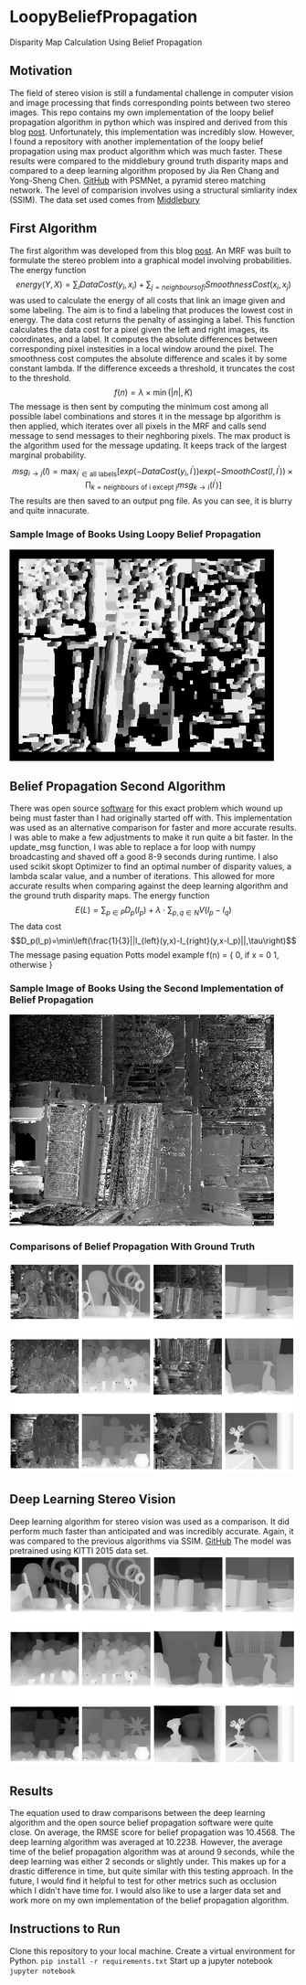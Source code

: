 # LoopyBeliefPropagation
Disparity Map Calculation Using Belief Propagation
## Motivation
The field of stereo vision is still a fundamental challenge in computer vision and image processing that finds corresponding points between two stereo images. This repo contains my own implementation of the loopy belief propagation algorithm in python which was inspired and derived from this blog [post](https://nghiaho.com/?page_id=1366). Unfortunately, this implementation was incredibly slow. However, I found a repository with another implementation of the loopy belief propagation using max product algorithm which was much faster. These results were compared to the middlebury ground truth disparity maps and compared to a deep learning algorithm proposed by Jia Ren Chang and Yong-Sheng Chen. [GitHub](https://github.com/JiaRenChang/PSMNet/tree/master) with PSMNet, a pyramid stereo matching network. The level of comparision involves using a structural simliarity index (SSIM). The data set used comes from [Middlebury](https://vision.middlebury.edu/stereo/data/scenes2005/)
## First Algorithm
The first algorithm was developed from this blog [post](https://nghiaho.com/?page_id=1366). An MRF was built to formulate the stereo problem into a graphical model involving probabilities. The energy function $$energy(Y,X) = \sum_i DataCost(y_i,x_i) + \sum_{j=neighbours of i}SmoothnessCost(x_i,x_j)$$
was used to calculate the energy of all costs that link an image given and some labeling. The aim is to find a labeling that produces the lowest cost in energy. The data cost returns the penalty of assinging a label. This function calculates the data cost for a pixel given the left and right images, its coordinates, and a label. It computes the absolute differences between corresponding pixel instesities in a local window around the pixel. The smoothness cost computes the absolute difference and scales it by some constant lambda. If the difference exceeds a threshold, it truncates the cost to the threshold. 
$$f(n) = \lambda \times \min(|n|,K)$$ The message is then sent by computing the minimum cost among all possible label combinations and stores it in the message bp algorithm is then applied, which iterates over all pixels in the MRF and calls send message to send messages to their neghboring pixels. The max product is the algorithm used for the message updating. It keeps track of the largest marginal probability. 
$$msg_{i \longrightarrow j}(l)=\max_{l^{\prime}\in\text{all labels}}\left[exp(-DataCost(y_i,l^{\prime}))exp(-SmoothCost(l,l^{\prime})) \times \prod_{k = \text{neighbours of i except j}} msg_{k \longrightarrow i}(l^{\prime})\right]$$ The results are then saved to an output png file. As you can see, it is blurry and quite innacurate.
### Sample Image of Books Using Loopy Belief Propagation
![Books](output.png)
## Belief Propagation Second Algorithm
There was open source [software](https://github.com/aperezlebel/StereoMatching/tree/master) for this exact problem which wound up being must faster than I had originally started off with. This implementation was used as an alternative comparison for faster and more accurate results. I was able to make a few adjustments to make it run quite a bit faster. In the update_msg function, I was able to replace a for loop with numpy broadcasting and shaved off a good 8-9 seconds during runtime. I also used scikit skopt Optimizer to find an optimal number of disparity values, a lambda scalar value, and a number of iterations. This allowed for more accurate results when comparing against the deep learning algorithm and the ground truth disparity maps. The energy function $$E(L) = \sum_{p \in P}D_p(l_p)+\lambda \cdot \sum_{p,q\in N}V(l_p-l_q)$$ The data cost $$D_p(l_p)=\min\left(\frac{1}{3}||I_{left}(y,x)-I_{right}(y,x-l_p)||,\tau\right)$$ The message pasing equation Potts model example
f(n) = {
    0,              if x = 0
    1,         otherwise
}
### Sample Image of Books Using the Second Implementation of Belief Propagation
![Books](disparity_map_1.png)
### Comparisons of Belief Propagation With Ground Truth
![Maps](compares_belief.PNG)
## Deep Learning Stereo Vision
Deep learning algorithm for stereo vision was used as a comparison. It did perform much faster than anticipated and was incredibly accurate. Again, it was compared to the previous algorithms via SSIM. [GitHub](https://github.com/JiaRenChang/PSMNet/tree/master) The model was pretrained using KITTI 2015 data set.
![Maps](compares_belief2.PNG)
## Results
The equation used to draw comparisons between the deep learning algorithm and the open source belief propagation software were quite close. On average, the RMSE score for belief propagation was 10.4568. The deep learning algorithm was averaged at 10.2238. However, the average time of the belief propagation algorithm was at around 9 seconds, while the deep learning was either 2 seconds or slightly under. This makes up for a drastic difference in time, but quite similar with this testing approach. In the future, I would find it helpful to test for other metrics such as occlusion which I didn't have time for. I would also like to use a larger data set and work more on my own implementation of the belief propagation algorithm. 
## Instructions to Run
Clone this repository to your local machine. Create a virtual environment for Python. `pip install -r requirements.txt` Start up a jupyter notebook `jupyter notebook`
